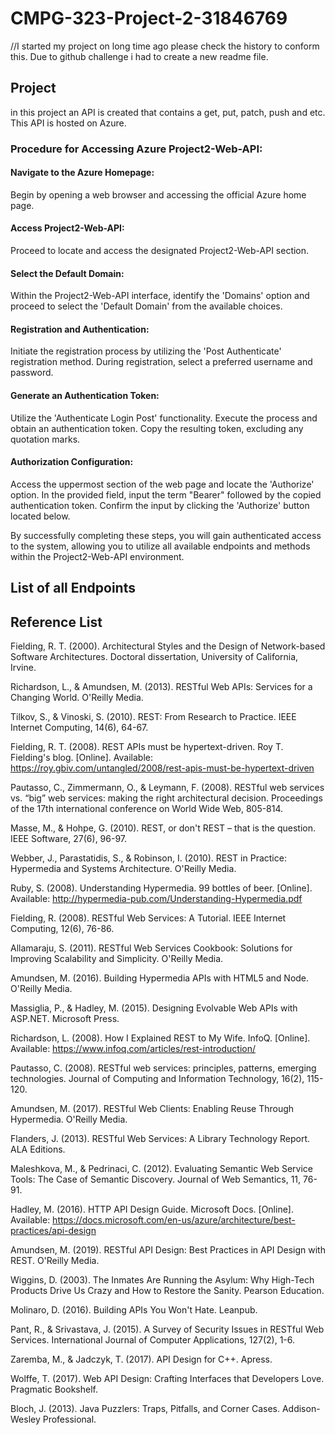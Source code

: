 # CMPG-323-Project-2-31846769
//I started my project on long time ago please check the history to conform this. Due to github challenge i had to create a new readme file.
## Project 
in this project an API is created that contains a get, put, patch, push and etc.
This API is hosted on Azure. 

### Procedure for Accessing Azure Project2-Web-API:

#### Navigate to the Azure Homepage:
Begin by opening a web browser and accessing the official Azure home page.

#### Access Project2-Web-API:
Proceed to locate and access the designated Project2-Web-API section.

#### Select the Default Domain:
Within the Project2-Web-API interface, identify the 'Domains' option and proceed to select the 'Default Domain' from the available choices.

#### Registration and Authentication:
Initiate the registration process by utilizing the 'Post Authenticate' registration method. During registration, select a preferred username and password.

#### Generate an Authentication Token:
Utilize the 'Authenticate Login Post' functionality. Execute the process and obtain an authentication token. Copy the resulting token, excluding any quotation marks.

#### Authorization Configuration:
Access the uppermost section of the web page and locate the 'Authorize' option. In the provided field, input the term "Bearer" followed by the copied authentication token. Confirm the input by clicking the 'Authorize' button located below.

By successfully completing these steps, you will gain authenticated access to the system, allowing you to utilize all available endpoints and methods within the Project2-Web-API environment.

 
## List of all Endpoints

## Reference List

Fielding, R. T. (2000). Architectural Styles and the Design of Network-based Software Architectures. Doctoral dissertation, University of California, Irvine.

Richardson, L., & Amundsen, M. (2013). RESTful Web APIs: Services for a Changing World. O'Reilly Media.

Tilkov, S., & Vinoski, S. (2010). REST: From Research to Practice. IEEE Internet Computing, 14(6), 64-67.

Fielding, R. T. (2008). REST APIs must be hypertext-driven. Roy T. Fielding's blog. [Online]. Available: https://roy.gbiv.com/untangled/2008/rest-apis-must-be-hypertext-driven

Pautasso, C., Zimmermann, O., & Leymann, F. (2008). RESTful web services vs. “big” web services: making the right architectural decision. Proceedings of the 17th international conference on World Wide Web, 805-814.

Masse, M., & Hohpe, G. (2010). REST, or don't REST – that is the question. IEEE Software, 27(6), 96-97.

Webber, J., Parastatidis, S., & Robinson, I. (2010). REST in Practice: Hypermedia and Systems Architecture. O'Reilly Media.

Ruby, S. (2008). Understanding Hypermedia. 99 bottles of beer. [Online]. Available: http://hypermedia-pub.com/Understanding-Hypermedia.pdf

Fielding, R. (2008). RESTful Web Services: A Tutorial. IEEE Internet Computing, 12(6), 76-86.

Allamaraju, S. (2011). RESTful Web Services Cookbook: Solutions for Improving Scalability and Simplicity. O'Reilly Media.

Amundsen, M. (2016). Building Hypermedia APIs with HTML5 and Node. O'Reilly Media.

Massiglia, P., & Hadley, M. (2015). Designing Evolvable Web APIs with ASP.NET. Microsoft Press.

Richardson, L. (2008). How I Explained REST to My Wife. InfoQ. [Online]. Available: https://www.infoq.com/articles/rest-introduction/

Pautasso, C. (2008). RESTful web services: principles, patterns, emerging technologies. Journal of Computing and Information Technology, 16(2), 115-120.

Amundsen, M. (2017). RESTful Web Clients: Enabling Reuse Through Hypermedia. O'Reilly Media.

Flanders, J. (2013). RESTful Web Services: A Library Technology Report. ALA Editions.

Maleshkova, M., & Pedrinaci, C. (2012). Evaluating Semantic Web Service Tools: The Case of Semantic Discovery. Journal of Web Semantics, 11, 76-91.

Hadley, M. (2016). HTTP API Design Guide. Microsoft Docs. [Online]. Available: https://docs.microsoft.com/en-us/azure/architecture/best-practices/api-design

Amundsen, M. (2019). RESTful API Design: Best Practices in API Design with REST. O'Reilly Media.

Wiggins, D. (2003). The Inmates Are Running the Asylum: Why High-Tech Products Drive Us Crazy and How to Restore the Sanity. Pearson Education.

Molinaro, D. (2016). Building APIs You Won't Hate. Leanpub.

Pant, R., & Srivastava, J. (2015). A Survey of Security Issues in RESTful Web Services. International Journal of Computer Applications, 127(2), 1-6.

Zaremba, M., & Jadczyk, T. (2017). API Design for C++. Apress.

Wolffe, T. (2017). Web API Design: Crafting Interfaces that Developers Love. Pragmatic Bookshelf.

Bloch, J. (2013). Java Puzzlers: Traps, Pitfalls, and Corner Cases. Addison-Wesley Professional.
